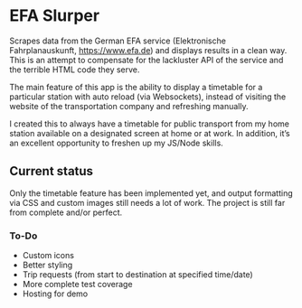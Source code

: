 # EFA Slurper
Scrapes data from the German EFA service (Elektronische Fahrplanauskunft, https://www.efa.de) and displays results in a clean way. This is an attempt to compensate for the lackluster API of the service and the terrible HTML code they serve.

The main feature of this app is the ability to display a timetable for a particular station with auto reload (via Websockets), instead of visiting the website of the transportation company and refreshing manually.

I created this to always have a timetable for public transport from my home station available on a designated screen at home or at work. In addition, it’s an excellent opportunity to freshen up my JS/Node skills.

## Current status
Only the timetable feature has been implemented yet, and output formatting via CSS and custom images still needs a lot of work. The project is still far from complete and/or perfect.

### To-Do
- Custom icons
- Better styling
- Trip requests (from start to destination at specified time/date)
- More complete test coverage
- Hosting for demo
